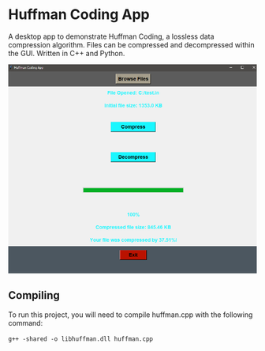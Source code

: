 # Huffman Coding App
A desktop app to demonstrate Huffman Coding, a lossless data compression algorithm. Files can be compressed and decompressed within the GUI. Written in C++ and Python.

![Screenshot](Huffman.PNG)

## Compiling

To run this project, you will need to compile huffman.cpp with the following command:

`g++ -shared -o libhuffman.dll huffman.cpp`
